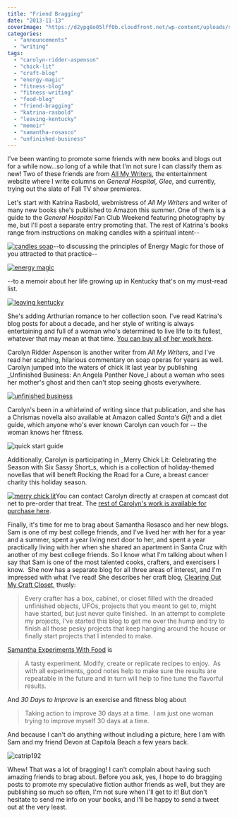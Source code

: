 ```yaml
---
title: "Friend Bragging"
date: "2013-11-13"
coverImage: "https://d2ypg8o05lff0b.cloudfront.net/wp-content/uploads/sites/3/2013/11/candles-soap-312x500.jpg"
categories:
  - "announcements"
  - "writing"
tags:
  - "carolyn-ridder-aspenson"
  - "chick-lit"
  - "craft-blog"
  - "energy-magic"
  - "fitness-blog"
  - "fitness-writing"
  - "food-blog"
  - "friend-bragging"
  - "katrina-rasbold"
  - "leaving-kentucky"
  - "memoir"
  - "samantha-rosasco"
  - "unfinished-business"
---
```


I've been wanting to promote some friends with new books and blogs out for a while now...so long of a while that I'm not sure I can classify them as new! Two of these friends are from [All My Writers](http://allmywriters.net), the entertainment website where I write columns on _General Hospital, Glee,_ and currently, trying out the slate of Fall TV show premieres.

Let's start with Katrina Rasbold, webmistress of _All My Writers_ and writer of many new books she's published to Amazon this summer. One of them is a guide to the _General Hospital_ Fan Club Weekend featuring photography by me, but I'll post a separate entry promoting that. The rest of Katrina's books range from instructions on making candles with a spiritual intent--

[![candles soap](https://d2ypg8o05lff0b.cloudfront.net/wp-content/uploads/sites/3/2013/11/candles-soap-312x500.jpg)](/blog/2013/11/friend-bragging/candles-soap/)\--to discussing the principles of Energy Magic for those of you attracted to that practice--

[![energy magic](https://d2ypg8o05lff0b.cloudfront.net/wp-content/uploads/sites/3/2013/11/energy-magic-400x500.jpg)](/blog/2013/11/friend-bragging/energy-magic/)

\--to a memoir about her life growing up in Kentucky that's on my must-read list.

[![leaving kentucky](https://d2ypg8o05lff0b.cloudfront.net/wp-content/uploads/sites/3/2013/11/leaving-kentucky-312x500.jpg)](/blog/2013/11/friend-bragging/leaving-kentucky/)

She's adding Arthurian romance to her collection soon. I've read Katrina's blog posts for about a decade, and her style of writing is always entertaining and full of a woman who's determined to live life to its fullest, whatever that may mean at that time. [You can buy all of her work here](http://www.amazon.com/Katrina-Rasbold/e/B00DY7VJRO "Katrina Rasbold author page").

<!--more-->

Carolyn Ridder Aspenson is another writer from _All My Writers_, and I've read her scathing, hilarious commentary on soap operas for years as well. Carolyn jumped into the waters of chick lit last year by publishing _Unfinished Business: An Angela Panther Nove_l about a woman who sees her mother's ghost and then can't stop seeing ghosts everywhere.

[![unfinished business](https://d2ypg8o05lff0b.cloudfront.net/wp-content/uploads/sites/3/2013/11/unfinished-business.jpg)](/blog/2013/11/friend-bragging/unfinished-business/)

Carolyn's been in a whirlwind of writing since that publication, and she has a Chrismas novella also available at Amazon called _Santa's Gift_ and a diet guide, which anyone who's ever known Carolyn can vouch for -- the woman knows her fitness.

![quick start guide](https://d2ypg8o05lff0b.cloudfront.net/wp-content/uploads/sites/3/2013/11/quick-start-guide-312x500.jpg)

Additionally, Carolyn is participating in _Merry Chick Lit: Celebrating the Season with Six Sassy Short_s, which is a collection of holiday-themed novellas that will beneft Rocking the Road for a Cure, a breast cancer charity this holiday season.

[![merry chick lit](https://d2ypg8o05lff0b.cloudfront.net/wp-content/uploads/sites/3/2013/11/merry-chick-lit-353x500.jpg)](/blog/2013/11/friend-bragging/merry-chick-lit/)You can contact Carolyn directly at craspen at comcast dot net to pre-order that treat. The [rest of Carolyn's work is available for purchase here](http://www.amazon.com/Carolyn-Ridder-Aspenson/e/B00CSWJZ5E "Carolyn Ridder author page").

Finally, it's time for me to brag about Samantha Rosasco and her new blogs. Sam is one of my best college friends, and I've lived her with her for a year and a summer, spent a year living next door to her, and spent a year practically living with her when she shared an apartment in Santa Cruz with another of my best college friends. So I know what I'm talking about when I say that Sam is one of the most talented cooks, crafters, and exercisers I know.  She now has a separate blog for all three areas of interest, and I'm impressed with what I've read! She describes her craft blog, [Clearing Out My Craft Closet](http://ufosclearingoutmycraftcloset.blogspot.com/ "Clearing Out My Craft Closet"), thusly:

> Every crafter has a box, cabinet, or closet filled with the dreaded unfinished objects, UFOs, projects that you meant to get to, might have started, but just never quite finished.  In an attempt to complete my projects, I've started this blog to get me over the hump and try to finish all those pesky projects that keep hanging around the house or finally start projects that I intended to make.

[Samantha Experiments With Food](http://samanthaexperimentswithfood.blogspot.com/ "Samantha Experiments With Food") is

> A tasty experiment. Modify, create or replicate recipes to enjoy.  As with all experiments, good notes help to make sure the results are repeatable in the future and in turn will help to fine tune the flavorful results.

And _30 Days to Improve_ is an exercise and fitness blog about

> Taking action to improve 30 days at a time.  I am just one woman trying to improve myself 30 days at a time.

And because I can't do anything without including a picture, here I am with Sam and my friend Devon at Capitola Beach a few years back.

![catrip192](https://d2ypg8o05lff0b.cloudfront.net/wp-content/uploads/sites/3/2013/11/catrip192.jpg)

Whew! That was a lot of bragging! I can't complain about having such amazing friends to brag about. Before you ask, yes, I hope to do bragging posts to promote my speculative fiction author friends as well, but they are publishing so much so often, I'm not sure when I'll get to it! But don't hesitate to send me info on your books, and I'll be happy to send a tweet out at the very least.
